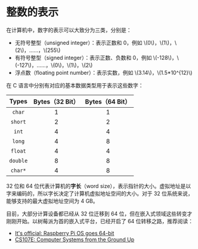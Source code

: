 # 整数的表示

在计算机中，数字的表示可以大致分为三类，分别是：

- 无符号整型（unsigned integer）：表示正数和 0，例如 \\(0\\)，\\(1\\)，\\(2\\)，……，\\(255\\)
- 有符号整型（signed integer）：表示正数、负数和 0，例如 \\(-128\\)，\\(-127\\)，……，\\(0\\)，\\(1\\)，\\(2\\)
- 浮点数（floating point number）：表示实数，例如 \\(3.14\\)，\\(1.5*10^{12}\\)

在 C 语言中分别有对应的基本数据类型用于表示这些数字：

| Types  | Bytes（32 Bit） | Bytes（64 Bit） |
| :------: | :---------------: | :---------------: |
| `char`   | 1               | 1               |
| `short`  | 2               | 2               |
| `int`    | 4               | 4               |
| `long`   | 4               | 8               |
| `float`  | 4               | 4               |
| `double` | 8               | 8               |
| `char*`  | 4               | 8               |

32 位和 64 位代表计算机的**字长**（word size），表示指针的大小。虚拟地址是以字来编码的，所以字长决定了计算机虚拟地址空间的大小。对于 32 位系统来说，能够支持的最大虚拟地址空间为 4 GB。

目前，大部分计算设备都已经从 32 位迁移到 64 位，但在嵌入式领域这些转变才刚刚开始。以树莓派为首的嵌入式平台，已经开启了 64 位转移之路，推荐阅读：

- [It's official: Raspberry Pi OS goes 64-bit](https://www.jeffgeerling.com/blog/2022/its-official-raspberry-pi-os-goes-64-bit)
- [CS107E: Computer Systems from the Ground Up](http://cs107e.github.io/)
